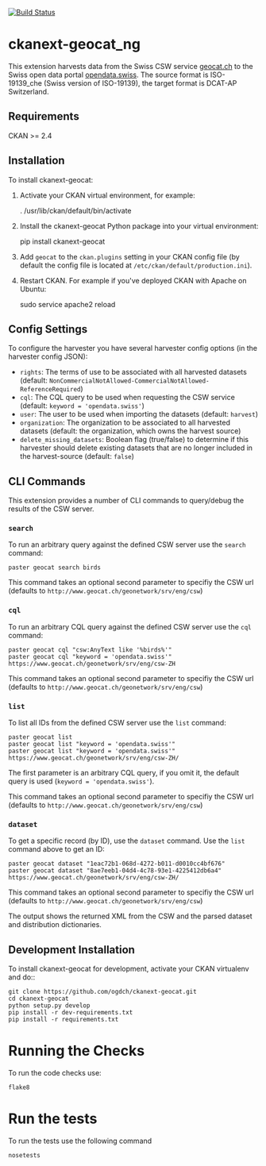[![Build Status](https://travis-ci.org/opendata-swiss/ckanext-geocat.svg?branch=master)](https://travis-ci.org/opendata-swiss/ckanext-geocat)

ckanext-geocat_ng
=================

This extension harvests data from the Swiss CSW service [geocat.ch](http://geocat.ch) to the Swiss open data portal [opendata.swiss](https://opendata.swiss).
The source format is ISO-19139_che (Swiss version of ISO-19139), the target format is DCAT-AP Switzerland.


## Requirements

CKAN >= 2.4

## Installation

To install ckanext-geocat:

1. Activate your CKAN virtual environment, for example:

     . /usr/lib/ckan/default/bin/activate

2. Install the ckanext-geocat Python package into your virtual environment:

     pip install ckanext-geocat

3. Add ``geocat`` to the ``ckan.plugins`` setting in your CKAN
   config file (by default the config file is located at
   ``/etc/ckan/default/production.ini``).

4. Restart CKAN. For example if you've deployed CKAN with Apache on Ubuntu:

     sudo service apache2 reload


## Config Settings

To configure the harvester you have several harvester config options (in the harvester config JSON):

* `rights`: The terms of use to be associated with all harvested datasets (default: `NonCommercialNotAllowed-CommercialNotAllowed-ReferenceRequired`)
* `cql`: The CQL query to be used when requesting the CSW service (default: `keyword = 'opendata.swiss'`)
* `user`: The user to be used when importing the datasets (default: `harvest`)
* `organization`: The organization to be associated to all harvested datasets (default: the organization, which owns the harvest source)
* `delete_missing_datasets`: Boolean flag (true/false) to determine if this harvester should delete existing datasets that are no longer included in
the harvest-source (default: `false`)


## CLI Commands

This extension provides a number of CLI commands to query/debug the results of the CSW server.


### `search`

To run an arbitrary query against the defined CSW server use the `search` command:

```
paster geocat search birds
```

This command takes an optional second parameter to specifiy the CSW url (defaults to `http://www.geocat.ch/geonetwork/srv/eng/csw`)

### `cql`

To run an arbitrary CQL query against the defined CSW server use the `cql` command:

```
paster geocat cql "csw:AnyText like '%birds%'"
paster geocat cql "keyword = 'opendata.swiss'" https://www.geocat.ch/geonetwork/srv/eng/csw-ZH
```

This command takes an optional second parameter to specifiy the CSW url (defaults to `http://www.geocat.ch/geonetwork/srv/eng/csw`)

### `list`

To list all IDs from the defined CSW server use the `list` command:

```
paster geocat list
paster geocat list "keyword = 'opendata.swiss'" 
paster geocat list "keyword = 'opendata.swiss'" https://www.geocat.ch/geonetwork/srv/eng/csw-ZH/
```

The first parameter is an arbitrary CQL query, if you omit it, the default query is used (`keyword = 'opendata.swiss'`).

This command takes an optional second parameter to specifiy the CSW url (defaults to `http://www.geocat.ch/geonetwork/srv/eng/csw`)

### `dataset`

To get a specific record (by ID), use the `dataset` command.
Use the `list` command above to get an ID:

```
paster geocat dataset "1eac72b1-068d-4272-b011-d0010cc4bf676"
paster geocat dataset "8ae7eeb1-04d4-4c78-93e1-4225412db6a4" https://www.geocat.ch/geonetwork/srv/eng/csw-ZH/
```

This command takes an optional second parameter to specifiy the CSW url (defaults to `http://www.geocat.ch/geonetwork/srv/eng/csw`)

The output shows the returned XML from the CSW and the parsed dataset and distribution dictionaries.

## Development Installation

To install ckanext-geocat for development, activate your CKAN virtualenv and
do::

    git clone https://github.com/ogdch/ckanext-geocat.git
    cd ckanext-geocat
    python setup.py develop
    pip install -r dev-requirements.txt
    pip install -r requirements.txt


# Running the Checks

To run the code checks use:

    flake8

# Run the tests

To run the tests use the following command

    nosetests
